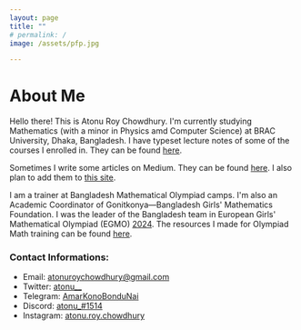 ```yaml
---
layout: page
title: ""
# permalink: /
image: /assets/pfp.jpg

---
```


 
# About Me
Hello there! This is Atonu Roy Chowdhury. I'm currently studying Mathematics (with a minor in Physics amd Computer Science) at BRAC University, Dhaka, Bangladesh. I have typeset lecture notes of some of the courses I enrolled in. They can be found [here](/unimath).

Sometimes I write some articles on Medium. They can be found [here](https://atonu-roy-chowdhury.medium.com). I also plan to add them to [this site](/writings). 

I am a trainer at Bangladesh Mathematical Olympiad camps. I'm also an Academic Coordinator of Gonitkonya—Bangladesh Girls' Mathematics Foundation. I was the leader of the Bangladesh team in European Girls' Mathematical Olympiad (EGMO) [2024](https://www.egmo.org/egmos/egmo13/countries/country76/). The resources I made for Olympiad Math training can be found [here](/olymath). 


### Contact Informations:

 - Email: [atonuroychowdhury@gmail.com](mailto:atonuroychowdhury@gmail.com)
 - Twitter: [atonu__](https://twitter.com/atonu__)
 - Telegram: [AmarKonoBonduNai](https://t.me/atonnurc)
 - Discord: [atonu_#1514](https://discordapp.com/users/692066406384271451/)
 - Instagram: [atonu.roy.chowdhury](https://instagram.com/atonurc)
